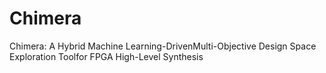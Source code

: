 # Chimera
Chimera: A Hybrid Machine Learning-DrivenMulti-Objective Design Space Exploration Toolfor FPGA High-Level Synthesis
